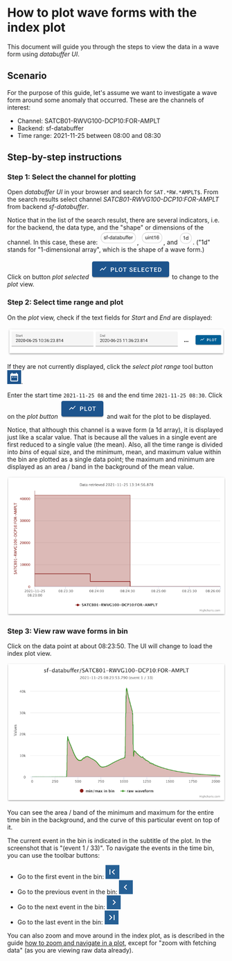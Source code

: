 # How to plot wave forms with the index plot

This document will guide you through the steps to view the data in a wave form using _databuffer UI_.

## Scenario

For the purpose of this guide, let's assume we want to investigate a wave form around some anomaly that occurred. These are the channels of interest:

- Channel: SATCB01-RWVG100-DCP10:FOR-AMPLT
- Backend: sf-databuffer
- Time range: 2021-11-25 between 08:00 and 08:30

## Step-by-step instructions

### Step 1: Select the channel for plotting

Open _databuffer UI_ in your browser and search for `SAT.*RW.*AMPLT$`. From the search results select channel _SATCB01-RWVG100-DCP10:FOR-AMPLT_ from backend _sf-databuffer_.

Notice that in the list of the search resulst, there are several indicators, i.e. for the backend, the data type, and the "shape" or dimensions of the channel. In this case, these are: ![backend sf-databuffer](../images/pill_sf_databuffer.png), ![data type uint16](../images/pill_uint16.png), and ![1d array](../images/pill_1d.png). ("1d" stands for "1-dimensional array", which is the shape of a wave form.)

Click on button _plot selected_ ![plot selected](../images/button_plot_selected.png) to change to the _plot_ view.

### Step 2: Select time range and plot

On the _plot_ view, check if the text fields for _Start_ and _End_ are displayed:

![plot range](../images/plot_range.png)

If they are not currently displayed, click the _select plot range_ tool button ![select plot range](../images/tool_button_select_plot_range.png).

Enter the start time `2021-11-25 08` and the end time `2021-11-25 08:30`. Click on the _plot button_ ![plot button](../images/button_plot.png) and wait for the plot to be displayed.

Notice, that although this channel is a wave form (a 1d array), it is displayed just like a scalar value. That is because all the values in a single event are first reduced to a single value (the mean). Also, all the time range is divided into _bins_ of equal size, and the minimum, mean, and maximum value within the bin are plotted as a single data point; the maximum and minimum are displayed as an area / band in the background of the mean value.

![plot of reduced wave form](../images/plot_waveform.png)


### Step 3: View raw wave forms in bin

Click on the data point at about 08:23:50. The UI will change to load the index plot view.

![index plot view](../images/index_plot.png)

You can see the area / band of the minimum and maximum for the entire time bin in the background, and the curve of this particular event on top of it.

The current event in the bin is indicated in the subtitle of the plot. In the screenshot that is "(event 1 / 33)". To navigate the events in the time bin, you can use the toolbar buttons:

- Go to the first event in the bin: ![button first event](../images/tool_button_first.png)
- Go to the previous event in the bin: ![button previous event](../images/tool_button_prev.png)
- Go to the next event in the bin: ![button next event](../images/tool_button_next.png)
- Go to the last event in the bin: ![button last event](../images/tool_button_last.png)

You can also zoom and move around in the index plot, as is described in the guide [how to zoom and navigate in a plot](./zoom_navigate_plot.md), except for "zoom with fetching data" (as you are viewing raw data already).
